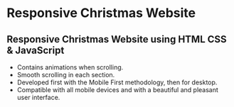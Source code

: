 
# Responsive Christmas Website



## Responsive Christmas Website using HTML CSS & JavaScript

- Contains animations when scrolling.
- Smooth scrolling in each section.
- Developed first with the Mobile First methodology, then for desktop.
- Compatible with all mobile devices and with a beautiful and pleasant user interface.


